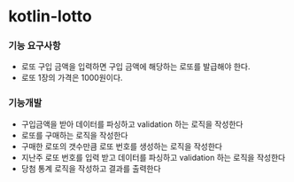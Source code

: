 # kotlin-lotto

### 기능 요구사항
- 로또 구입 금액을 입력하면 구입 금액에 해당하는 로또를 발급해야 한다.
- 로또 1장의 가격은 1000원이다.

### 기능개발
- 구입금액을 받아 데이터를 파싱하고 validation 하는 로직을 작성한다
- 로또를 구매하는 로직을 작성한다
- 구매한 로또의 갯수만큼 로또 번호를 생성하는 로직을 작성한다
- 지난주 로또 번호를 입력 받고 데이터를 파싱하고 validation 하는 로직을 작성한다
- 당첨 통계 로직을 작성하고 결과를 출력한다

